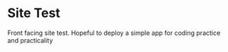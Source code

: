 # Site Test
Front facing site test. Hopeful to deploy a simple app for coding practice and practicality
